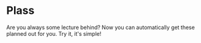 # Plass
Are you always some lecture behind? Now you can automatically get these planned out for you. Try it, it's simple!
